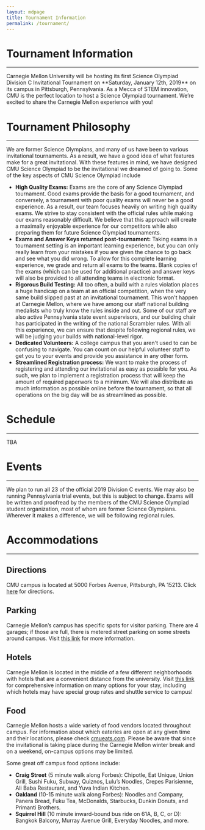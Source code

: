 ```yaml
---
layout: mdpage
title: Tournament Information
permalink: /tournament/
---
```


# Tournament Information
<hr>
Carnegie Mellon University will be hosting its first Science Olympiad Division C Invitational Tournament on **Saturday, January 12th, 2019** on its campus in Pittsburgh, Pennsylvania.
As a Mecca of STEM innovation, CMU is the perfect location to host a Science Olympiad tournament.
We’re excited to share the Carnegie Mellon experience with you!

# Tournament Philosophy
<hr>

We are former Science Olympians, and many of us have been to various invitational tournaments. As a result, we have a good idea of what features make for a great invitational. With these features in mind, we have designed CMU Science Olympiad to be the invitational we dreamed of going to. Some of the key aspects of CMU Science Olympiad include
- **High Quality Exams:** Exams are the core of any Science Olympiad tournament. Good exams provide the basis for a good tournament, and conversely, a tournament
with poor quality exams will never be a good experience. As a result, our team focuses heavily on writing high quality exams. We strive to stay consistent
with the official rules while making our exams reasonably difficult. We believe that this approach will create a maximally enjoyable experience for our competitors while
also preparing them for future Science Olympiad tournaments.
- **Exams and Answer Keys returned post-tournament:** Taking exams in a tournament setting is an important learning experience, but you can only really learn from your mistakes
if you are given the chance to go back and see what you did wrong. To allow for this complete learning experience, we grade and return all exams to the teams. Blank copies
of the exams (which can be used for additional practice) and answer keys will also be provided to all attending teams in electronic format.
- **Rigorous Build Testing:** All too often, a build with a rules violation places a huge handicap on a team at an official competition, when the very same build slipped
past at an invitational tournament. This won't happen at Carnegie Mellon, where we have among our staff national building medalists who truly know the rules inside and out.
Some of our staff are also active Pennsylvania state event supervisors, and our building chair has participated in the writing of the national Scrambler rules. With
all this experience, we can ensure that despite following regional rules, we will be judging your builds with national-level rigor.
- **Dedicated Volunteers:** A college campus that you aren't used to can be confusing to navigate. You can count on our helpful volunteer staff to get you to your events and provide
you assistance in any other form.
- **Streamlined Registration process:** We want to make the process of registering and attending our invitational as easy as possible for you. As such, we plan to implement a registration
process that will keep the amount of required paperwork to a minimum. We will also distribute as much information as possible online before the tournament, so that all operations on the big
day will be as streamlined as possible.

# Schedule
<hr>
TBA

# Events
<hr>
We plan to run all 23 of the official 2019 Division C events. We may also be running Pennsylvania trial events, but this is subject to change. Exams will be written and proofread by the members of the CMU Science Olympiad
student organization, most of whom are former Science Olympians. Wherever it makes a difference, we will be following regional rules.

# Accommodations
<hr>

## Directions

CMU campus is located at 5000 Forbes Avenue, Pittsburgh, PA 15213. Click [here](https://www.google.com/maps?saddr=My+Location&daddr=Carnegie+Mellon+University) for directions.

## Parking

Carnegie Mellon’s campus has specific spots for visitor parking. There are 4 garages; if those are full, there is metered street parking on some streets around campus. Visit [this link](https://www.cmu.edu/visit/maps-parking-transportation.html)
for more information.


## Hotels

Carnegie Mellon is located in the middle of a few different neighborhoods with hotels that are a convenient distance from the university. Visit [this link](https://admission.enrollment.cmu.edu/pages/accommodations) for comprehensive information on many options for your stay, including which hotels may have special group rates and shuttle service to campus!

## Food

Carnegie Mellon hosts a wide variety of food vendors located throughout campus. For information about which eateries are open at any given time and their locations, please check [cmueats.com](cmueats.com). Please be aware that since the invitational is taking place during the Carnegie Mellon winter break and on a weekend, on-campus options may be limited.

Some great off campus food options include:

- **Craig Street** (5 minute walk along Forbes): Chipotle, Eat Unique, Union Grill, Sushi Fuku, Subway, Quiznos, Lulu’s Noodles, Crepes Parisienne, Ali Baba Restaurant, and Yuva Indian Kitchen.
- **Oakland** (10-15 minute walk along Forbes): Noodles and Company, Panera Bread, Fuku Tea, McDonalds, Starbucks, Dunkin Donuts, and Primanti Brothers.
- **Squirrel Hill** (10 minute inward-bound bus ride on 61A, B, C, or D):  Bangkok Balcony, Murray Avenue Grill, Everyday Noodles, and more.
